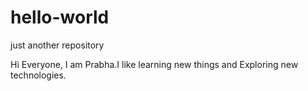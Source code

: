 # hello-world
just another repository

Hi Everyone,
  I am Prabha.I like learning new things and Exploring new technologies.
